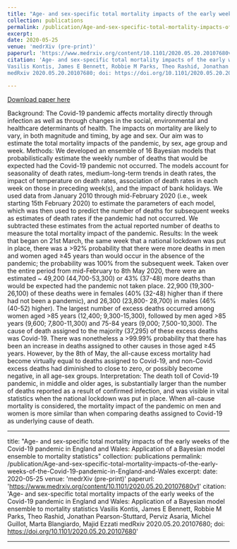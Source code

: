```yaml
---
title: "Age- and sex-specific total mortality impacts of the early weeks of the Covid-19 pandemic in England and Wales: Application of a Bayesian model ensemble to mortality statistics"
collection: publications
permalink: /publication/Age-and-sex-specific-total-mortality-impacts-of-the-early-weeks-of-the-Covid-19-pandemic-in-England-and-Wales
excerpt:
date: 2020-05-25
venue: 'medrXiv (pre-print)'
paperurl: 'https://www.medrxiv.org/content/10.1101/2020.05.20.20107680v1'
citation: 'Age- and sex-specific total mortality impacts of the early weeks of the Covid-19 pandemic in England and Wales: Application of a Bayesian model ensemble to mortality statistics
Vasilis Kontis, James E Bennett, Robbie M Parks, Theo Rashid, Jonathan Pearson-Stuttard, Perviz Asaria, Michel Guillot, Marta Blangiardo, Majid Ezzati
medRxiv 2020.05.20.20107680; doi: https://doi.org/10.1101/2020.05.20.20107680'

---
```

[Download paper here](https://www.medrxiv.org/content/10.1101/2020.05.20.20107680v1)

Background: The Covid-19 pandemic affects mortality directly through infection as well as through changes in the social, environmental and healthcare determinants of health. The impacts on mortality are likely to vary, in both magnitude and timing, by age and sex. Our aim was to estimate the total mortality impacts of the pandemic, by sex, age group and week.
Methods: We developed an ensemble of 16 Bayesian models that probabilistically estimate the weekly number of deaths that would be expected had the Covid-19 pandemic not occurred. The models account for seasonality of death rates, medium-long-term trends in death rates, the impact of temperature on death rates, association of death rates in each week on those in preceding week(s), and the impact of bank holidays. We used data from January 2010 through mid-February 2020 (i.e., week starting 15th February 2020) to estimate the parameters of each model, which was then used to predict the number of deaths for subsequent weeks as estimates of death rates if the pandemic had not occurred. We subtracted these estimates from the actual reported number of deaths to measure the total mortality impact of the pandemic.
Results: In the week that began on 21st March, the same week that a national lockdown was put in place, there was a >92% probability that there were more deaths in men and women aged ≥45 years than would occur in the absence of the pandemic; the probability was 100% from the subsequent week. Taken over the entire period from mid-February to 8th May 2020, there were an estimated ~ 49,200 (44,700-53,300) or 43% (37-48) more deaths than would be expected had the pandemic not taken place. 22,900 (19,300-26,100) of these deaths were in females (40% (32-48) higher than if there had not been a pandemic), and 26,300 (23,800- 28,700) in males (46% (40-52) higher). The largest number of excess deaths occurred among women aged >85 years (12,400; 9,300-15,300), followed by men aged >85 years (9,600; 7,800-11,300) and 75-84 years (9,000; 7,500-10,300).
The cause of death assigned to the majority (37,295) of these excess deaths was Covid-19. There was nonetheless a >99.99% probability that there has been an increase in deaths assigned to other causes in those aged ≥45 years. However, by the 8th of May, the all-cause excess mortality had become virtually equal to deaths assigned to Covid-19, and non-Covid excess deaths had diminished to close to zero, or possibly become negative, in all age-sex groups.
Interpretation: The death toll of Covid-19 pandemic, in middle and older ages, is substantially larger than the number of deaths reported as a result of confirmed infection, and was visible in vital statistics when the national lockdown was put in place. When all-cause mortality is considered, the mortality impact of the pandemic on men and women is more similar than when comparing deaths assigned to Covid-19 as underlying cause of death.

---
title: "Age- and sex-specific total mortality impacts of the early weeks of the Covid-19 pandemic in England and Wales: Application of a Bayesian model ensemble to mortality statistics"
collection: publications
permalink: /publication/Age-and-sex-specific-total-mortality-impacts-of-the-early-weeks-of-the-Covid-19-pandemic-in-England-and-Wales
excerpt:
date: 2020-05-25
venue: 'medrXiv (pre-print)'
paperurl: 'https://www.medrxiv.org/content/10.1101/2020.05.20.20107680v1'
citation: 'Age- and sex-specific total mortality impacts of the early weeks of the Covid-19 pandemic in England and Wales: Application of a Bayesian model ensemble to mortality statistics
Vasilis Kontis, James E Bennett, Robbie M Parks, Theo Rashid, Jonathan Pearson-Stuttard, Perviz Asaria, Michel Guillot, Marta Blangiardo, Majid Ezzati
medRxiv 2020.05.20.20107680; doi: https://doi.org/10.1101/2020.05.20.20107680'

---
